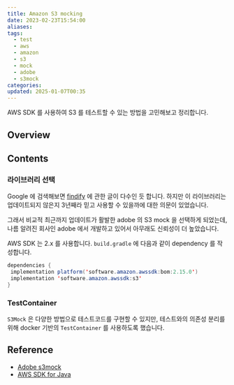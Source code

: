 ```yaml
---
title: Amazon S3 mocking
date: 2023-02-23T15:54:00
aliases: 
tags:
  - test
  - aws
  - amazon
  - s3
  - mock
  - adobe
  - s3mock
categories: 
updated: 2025-01-07T00:35
---
```


AWS SDK 를 사용하여 S3 를 테스트할 수 있는 방법을 고민해보고 정리합니다.

## Overview

## Contents

### 라이브러리 선택

Google 에 검색해보면 [findify](https://github.com/findify/s3mock) 에 관한 글이 다수인 듯 합니다. 하지만 이 라이브러리는 업데이트되지 않은지 3년째라 믿고 사용할 수 있을까에 대한 의문이 있었습니다.

그래서 비교적 최근까지 업데이트가 활발한 adobe 의 S3 mock 을 선택하게 되었는데, 나름 알려진 회사인 adobe 에서 개발하고 있어서 아무래도 신뢰성이 더 높았습니다.

AWS SDK 는 2.x 를 사용합니다. `build.gradle` 에 다음과 같이 dependency 를 작성합니다.

```java
dependencies {
 implementation platform('software.amazon.awssdk:bom:2.15.0')
 implementation 'software.amazon.awssdk:s3'
}
```

### TestContainer

`S3Mock` 은 다양한 방법으로 테스트코드를 구현할 수 있지만, 테스트와의 의존성 분리를 위해 docker 기반의 `TestContainer` 를 사용하도록 했습니다.



## Reference

- [Adobe s3mock](https://github.com/adobe/S3Mock)
- [AWS SDK for Java]()
